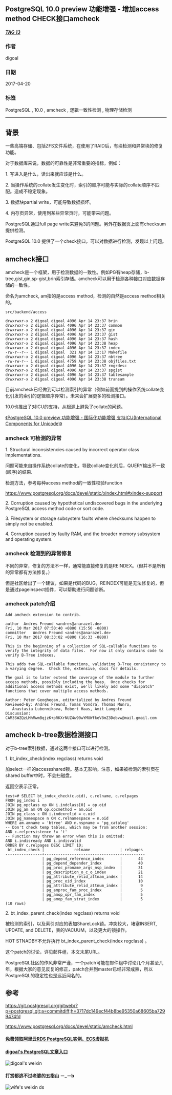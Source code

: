 ## PostgreSQL 10.0 preview 功能增强 - 增加access method CHECK接口amcheck  
##### [TAG 13](../class/13.md)      
                                
### 作者                                   
digoal                           
                            
### 日期                                                                                               
2017-04-20                          
                               
### 标签                            
PostgreSQL , 10.0 , amcheck , 逻辑一致性检测 , 物理存储检测    
                                                                                                  
----                                                                                            
                                                                                                     
## 背景                    
一些高端存储、包括ZFS文件系统，在使用了RAID后，有块检测和异常块的修复功能。  
  
对于数据库来说，数据的可靠性是非常重要的指标，例如：  
  
1\. 写进入是什么，读出来就应该是什么。  
  
2\. 当操作系统的collate发生变化时，索引的顺序可能与实际的collate顺序不匹配。造成不稳定现象。  
  
3\. 数据块partial write，可能导致数据损坏。  
  
4\. 内存页异常，使用到某些异常页时，可能带来问题。  
  
PostgreSQL通过full page write来避免3的问题。另外在数据页上面有checksum提供检测。  
  
PostgreSQL 10.0 提供了一个check接口，可以对数据进行检测，发现以上问题。  
  
## amcheck接口  
amcheck是一个框架，用于检测数据的一致性。例如PG有heap存储，b-tree,gist,gin,sp-gist,brin索引存储。amcheck可以用于检测各种接口对应数据存储的一致性。  
  
命名为amcheck, am指的是access method，检测的自然是access method相关的。  
  
```  
src/backend/access  
  
drwxrwxr-x 2 digoal digoal 4096 Apr 14 23:37 brin  
drwxrwxr-x 2 digoal digoal 4096 Apr 14 23:37 common  
drwxrwxr-x 2 digoal digoal 4096 Apr 14 23:37 gin  
drwxrwxr-x 2 digoal digoal 4096 Apr 14 23:37 gist  
drwxrwxr-x 2 digoal digoal 4096 Apr 14 23:37 hash  
drwxrwxr-x 2 digoal digoal 4096 Apr 14 23:38 heap  
drwxrwxr-x 2 digoal digoal 4096 Apr 14 23:37 index  
-rw-r--r-- 1 digoal digoal  321 Apr 14 12:17 Makefile  
drwxrwxr-x 2 digoal digoal 4096 Apr 14 23:37 nbtree  
-rw-rw-r-- 1 digoal digoal 4759 Apr 14 23:38 objfiles.txt  
drwxrwxr-x 2 digoal digoal 4096 Apr 14 23:37 rmgrdesc  
drwxrwxr-x 2 digoal digoal 4096 Apr 14 23:37 spgist  
drwxrwxr-x 2 digoal digoal 4096 Apr 14 23:37 tablesample  
drwxrwxr-x 2 digoal digoal 4096 Apr 14 23:38 transam  
```  
  
目前amcheck已经做到可以检测索引的异常（例如前面提到的操作系统collate变化引发的索引的逻辑顺序异常）。未来会扩展更多的检测接口。  
  
10.0也推出了对ICU的支持，从根源上避免了collate的问题。  
  
[《PostgreSQL 10.0 preview 功能增强 - 国际化功能增强,支持ICU(International Components for Unicode)》](../201703/20170330_04.md)   
  
### amcheck 可检测的异常  
1\. Structural inconsistencies caused by incorrect operator class implementations.  
  
问题可能来自操作系统collate的变化，导致collate变化前后，QUERY输出不一致(顺序)的结果.  
  
检测方法，参考每种access method的一致性校验function  
  
https://www.postgresql.org/docs/devel/static/xindex.html#xindex-support    
  
2\. Corruption caused by hypothetical undiscovered bugs in the underlying PostgreSQL access method code or sort code.  
  
3\. Filesystem or storage subsystem faults where checksums happen to simply not be enabled.  
  
4\. Corruption caused by faulty RAM, and the broader memory subsystem and operating system.  
  
### amcheck 检测到的异常修复  
不同的异常，修复的方法不一样，通常能直接修复的是REINDEX。（但并不是所有的异常都有方法修复。）  
  
但是社区给出了一个建议，如果是代码的BUG，REINDEX可能是无法修复的，但是通过pageinspect插件，可以帮助进行问题诊断。  
  
### amcheck patch介绍  
  
```  
Add amcheck extension to contrib.  
  
author	Andres Freund <andres@anarazel.de>	  
Fri, 10 Mar 2017 07:50:40 +0800 (15:50 -0800)  
committer	Andres Freund <andres@anarazel.de>	  
Fri, 10 Mar 2017 08:33:02 +0800 (16:33 -0800)  
  
This is the beginning of a collection of SQL-callable functions to  
verify the integrity of data files.  For now it only contains code to  
verify B-Tree indexes.  
  
This adds two SQL-callable functions, validating B-Tree consistency to  
a varying degree.  Check the, extensive, docs for details.  
  
The goal is to later extend the coverage of the module to further  
access methods, possibly including the heap.  Once checks for  
additional access methods exist, we'll likely add some "dispatch"  
functions that cover multiple access methods.  
  
Author: Peter Geoghegan, editorialized by Andres Freund  
Reviewed-By: Andres Freund, Tomas Vondra, Thomas Munro,  
   Anastasia Lubennikova, Robert Haas, Amit Langote  
Discussion: CAM3SWZQzLMhMwmBqjzK+pRKXrNUZ4w90wYMUWfkeV8mZ3Debvw@mail.gmail.com  
```  
  
## amcheck b-tree数据检测接口  
对于b-tree索引数据，通过这两个接口可以进行检测。  
  
1\. bt_index_check(index regclass) returns void  
  
加select一样的accessshared锁。基本无影响。注意，如果被检测的索引页在shared buffer中时，不会扫磁盘。  
  
返回空表示正常。  
  
```  
test=# SELECT bt_index_check(c.oid), c.relname, c.relpages  
FROM pg_index i  
JOIN pg_opclass op ON i.indclass[0] = op.oid  
JOIN pg_am am ON op.opcmethod = am.oid  
JOIN pg_class c ON i.indexrelid = c.oid  
JOIN pg_namespace n ON c.relnamespace = n.oid  
WHERE am.amname = 'btree' AND n.nspname = 'pg_catalog'  
-- Don't check temp tables, which may be from another session:  
AND c.relpersistence != 't'  
-- Function may throw an error when this is omitted:  
AND i.indisready AND i.indisvalid  
ORDER BY c.relpages DESC LIMIT 10;  
 bt_index_check |             relname             | relpages   
----------------+---------------------------------+----------  
                | pg_depend_reference_index       |       43  
                | pg_depend_depender_index        |       40  
                | pg_proc_proname_args_nsp_index  |       31  
                | pg_description_o_c_o_index      |       21  
                | pg_attribute_relid_attnam_index |       14  
                | pg_proc_oid_index               |       10  
                | pg_attribute_relid_attnum_index |        9  
                | pg_amproc_fam_proc_index        |        5  
                | pg_amop_opr_fam_index           |        5  
                | pg_amop_fam_strat_index         |        5  
(10 rows)  
```  
  
2\. bt_index_parent_check(index regclass) returns void  
  
被检测的索引，以及索引对应的表加ShareLock锁。冲突较大，堵塞INSERT, UPDATE, and DELETE，表的VACUUM，以及更大的锁操作。  
  
HOT STNADBY不允许执行 bt_index_parent_check(index regclass) 。    
    
这个patch的讨论，详见邮件组，本文末尾URL。              
               
PostgreSQL社区的作风非常严谨，一个patch可能在邮件组中讨论几个月甚至几年，根据大家的意见反复的修正，patch合并到master已经非常成熟，所以PostgreSQL的稳定性也是远近闻名的。                       
               
## 参考                        
https://git.postgresql.org/gitweb/?p=postgresql.git;a=commitdiff;h=3717dc149ecf44b8be95350a68605ba7299474fd  
  
https://www.postgresql.org/docs/devel/static/amcheck.html  
  
  
  
  
  
  
  
  
  
  
  
  
  
#### [免费领取阿里云RDS PostgreSQL实例、ECS虚拟机](https://free.aliyun.com/ "57258f76c37864c6e6d23383d05714ea")
  
  
#### [digoal's PostgreSQL文章入口](https://github.com/digoal/blog/blob/master/README.md "22709685feb7cab07d30f30387f0a9ae")
  
  
![digoal's weixin](../pic/digoal_weixin.jpg "f7ad92eeba24523fd47a6e1a0e691b59")
  
  
  
  
  
  
#### 打赏都逃不过老婆的五指山 －_－b  
![wife's weixin ds](../pic/wife_weixin_ds.jpg "acd5cce1a143ef1d6931b1956457bc9f")
  
